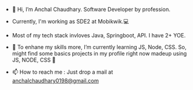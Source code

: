 - 👋 Hi, I’m Anchal Chaudhary. Software Developer by profession.
- Currently, I'm working as SDE2 at Mobikwik.💻
- Most of my tech stack invloves Java, Springboot, API.
  I have 2+ YOE.

- 🌱 To enhane my skills more, I’m currently learning JS, Node, CSS. 
  So, might find some basics projects in my profile right now madeup using JS, NODE, CSS 🙈
  
- 📫 How to reach me : Just drop a mail at anchalchaudhary0198@gmail.com

<!---
anchalChaudharyDev/anchalChaudharyDev is a ✨ special ✨ repository because its `README.md` (this file) appears on your GitHub profile.
You can click the Preview link to take a look at your changes.
--->
